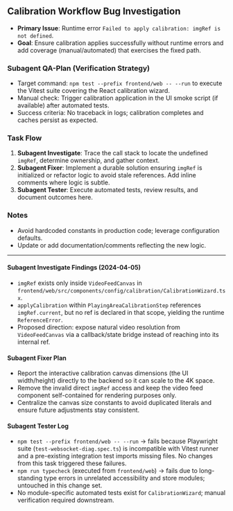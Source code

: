 ## Calibration Workflow Bug Investigation

- **Primary Issue**: Runtime error `Failed to apply calibration: imgRef is not defined`.
- **Goal**: Ensure calibration applies successfully without runtime errors and add coverage (manual/automated) that exercises the fixed path.

### Subagent QA-Plan (Verification Strategy)
- Target command: `npm test --prefix frontend/web -- --run` to execute the Vitest suite covering the React calibration wizard.
- Manual check: Trigger calibration application in the UI smoke script (if available) after automated tests.
- Success criteria: No traceback in logs; calibration completes and caches persist as expected.

### Task Flow
1. **Subagent Investigate**: Trace the call stack to locate the undefined `imgRef`, determine ownership, and gather context.
2. **Subagent Fixer**: Implement a durable solution ensuring `imgRef` is initialized or refactor logic to avoid stale references. Add inline comments where logic is subtle.
3. **Subagent Tester**: Execute automated tests, review results, and document outcomes here.

### Notes
- Avoid hardcoded constants in production code; leverage configuration defaults.
- Update or add documentation/comments reflecting the new logic.

---

#### Subagent Investigate Findings (2024-04-05)
- `imgRef` exists only inside `VideoFeedCanvas` in `frontend/web/src/components/config/calibration/CalibrationWizard.tsx`.
- `applyCalibration` within `PlayingAreaCalibrationStep` references `imgRef.current`, but no ref is declared in that scope, yielding the runtime `ReferenceError`.
- Proposed direction: expose natural video resolution from `VideoFeedCanvas` via a callback/state bridge instead of reaching into its internal ref.

#### Subagent Fixer Plan
- Report the interactive calibration canvas dimensions (the UI width/height) directly to the backend so it can scale to the 4K space.
- Remove the invalid direct `imgRef` access and keep the video feed component self-contained for rendering purposes only.
- Centralize the canvas size constants to avoid duplicated literals and ensure future adjustments stay consistent.

#### Subagent Tester Log
- `npm test --prefix frontend/web -- --run` → fails because Playwright suite (`test-websocket-diag.spec.ts`) is incompatible with Vitest runner and a pre-existing integration test imports missing files. No changes from this task triggered these failures.
- `npm run typecheck` (executed from `frontend/web`) → fails due to long-standing type errors in unrelated accessibility and store modules; untouched in this change set.
- No module-specific automated tests exist for `CalibrationWizard`; manual verification required downstream.
